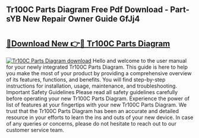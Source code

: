 ## Tr100C Parts Diagram Free Pdf Download - Part-sYB New Repair Owner Guide GfJj4

# <h2><a href="http://dflk7c.blite.top/?on=Tr100C+Parts+Diagram">🔗Download New 👉🔴 Tr100C Parts Diagram</a></h2>

[![Tr100C Parts Diagram download](https://i.imgur.com/lujVjoI.png)](http://dflk7c.blite.top/?on=Tr100C+Parts+Diagram)
Hello and welcome to the user manual for your newly integrated Tr100C Parts Diagram. This guide is here to help you make the most of your product by providing a comprehensive overview of its features, functions, and benefits. You will find step-by-step instructions for installation, usage, maintenance, and troubleshooting. Important Safety Guidelines Please read all safety guidelines carefully before operating your new Tr100C Parts Diagram. Experience the power of list of features at your fingertips with your new Tr100C Parts Diagram. We trust that the Tr100C Parts Diagram has been an accurate and detailed resource in your efforts to learn the ins and outs of your new device. In case of any queries or concerns, please do not hesitate to reach out to our customer service team.
